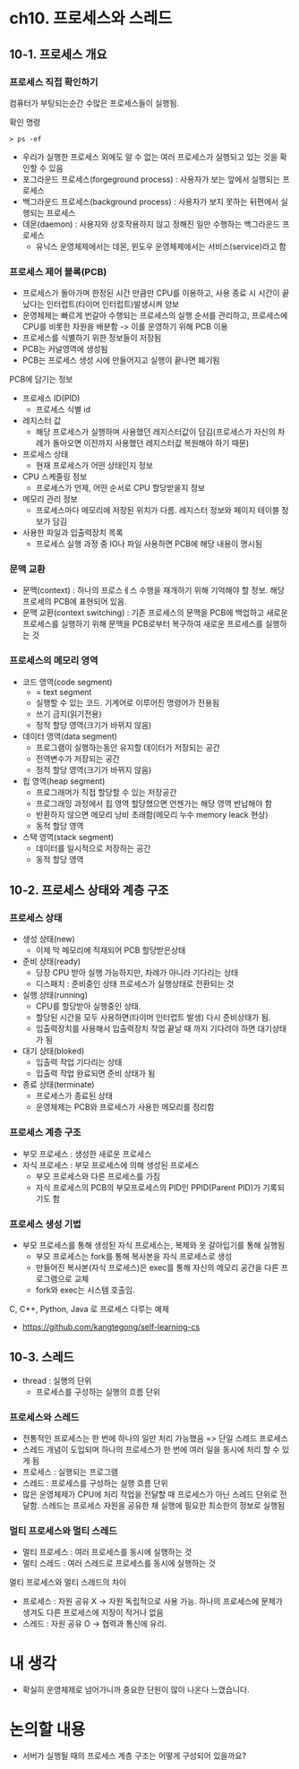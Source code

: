 # ch10. 프로세스와 스레드
## 10-1. 프로세스 개요
### 프로세스 직접 확인하기
컴퓨터가 부팅되는순간 수많은 프로세스들이 실행됨.

확인 명령
```
> ps -ef
```
- 우리가 실행한 프로세스 외에도 알 수 없는 여러 프로세스가 실행되고 있는 것을 확인할 수 있음
- 포그라운드 프로세스(forgeground process) : 사용자가 보는 앞에서 실행되는 프로세스
- 백그라운드 프로세스(background process) : 사용자가 보지 못하는 뒤편에서 실행되는 프로세스
- 데몬(daemon) : 사용자와 상호작용하지 않고 정해진 일만 수행하는 백그라운드 프로세스
    - 유닉스 운영체제에서는 데몬, 윈도우 운영체제에서는 서비스(service)라고 함

### 프로세스 제어 블록(PCB)
- 프로세스가 돌아가며 한정된 시간 만큼만 CPU를 이용하고, 사용 종료 시 시간이 끝났다는 인터럽트(타이머 인터럽트)발생시켜 양보
- 운영체제는 빠르게 번갈아 수행되는 프로세스의 실행 순서를 관리하고, 프로세스에 CPU를 비롯한 자원을 배분함 -> 이를 운영하기 위해 PCB 이용
- 프로세스를 식별하기 위한 정보들이 저장됨
- PCB는 커널영역에 생성됨
- PCB는 프로세스 생성 시에 만들어지고 실행이 끝나면 폐기됨

PCB에 담기는 정보
- 프로세스 ID(PID)
    - 프로세스 식별 id
- 레지스터 값
    - 해당 프로세스가 실행하며 사용했던 레지스터값이 담김(프로세스가 자신의 차례가 돌아오면 이전까지 사용했던 레지스터값 복원해야 하기 때문)
- 프로세스 상태
    - 현재 프로세스가 어떤 상태인지 정보
- CPU 스케줄링 정보
    - 프로세스가 언제, 어떤 순서로 CPU 할당받을지 정보
- 메모리 관리 정보
    - 프로세스마다 메모리에 저장된 위치가 다름. 레지스터 정보와 페이지 테이블 정보가 담김
- 사용한 파일과 입출력장치 목록
    - 프로세스 실행 과정 중 IO나 파일 사용하면 PCB에 해당 내용이 명시됨

### 문맥 교환
- 문맥(context) :  하나의 프로스ㅔ스 수행을 재개하기 위해 기억해야 할 정보. 해당 프로세의 PCB에 표현되어 있음.
- 문맥 교환(context switching) : 기존 프로세스의 문맥을 PCB에 백업하고 새로운 프로세스를 실행하기 위해 문맥을 PCB로부터 복구하여 새로운 프로세스를 실행하는 것

### 프로세스의 메모리 영역
- 코드 영역(code segment)
    - = text segment
    - 실행할 수 있는 코드. 기계어로 이루어진 명령어가 전용됨
    - 쓰기 금지(읽기전용)
    - 정적 할당 영역(크기가 바뀌지 않음)
- 데이터 영역(data segment)
    - 프로그램이 실행하는동안 유지할 데이터가 저장되는 공간
    - 전역변수가 저장되는 공간
    - 정적 할당 영역(크기가 바뀌지 않음)
- 힙 영역(heap segment)
    - 프로그래머가 직접 할당할 수 있는 저장공간
    - 프로그래밍 과정에서 힙 영역 할당했으면 언젠가는 해당 영역 반납해야 함
    - 반환하지 않으면 메모리 낭비 초래함(메모리 누수 memory leack 현상)
    - 동적 할당 영역
- 스택 영역(stack segment)
    - 데이터를 일시적으로 저장하는 공간
    - 동적 할당 영역


## 10-2. 프로세스 상태와 계층 구조
### 프로세스 상태
- 생성 상태(new)
    - 이제 막 메모리에 적재되어 PCB 할당받은상태
- 준비 상태(ready)
    - 당장 CPU 받아 실행 가능하지만, 차례가 아니라 기다리는 상태
    - 디스패치 : 준비중인 상태 프로세스가 실행상태로 전환되는 것
- 실행 상태(running)
    - CPU를 할당받아 실행중인 상태.
    - 할당된 시간을 모두 사용하면(타이머 인터럽트 발생) 다시 준비상태가 됨.
    - 입출력장치를 사용해서 입출력장치 작업 끝날 때 까지 기다려야 하면 대기상태가 됨
- 대기 상태(bloked)
    - 입출력 작업 기다리는 상태
    - 입출력 작업 완료되면 준비 상태가 됨
- 종료 상태(terminate)
    - 프로세스가 종료된 상태
    - 운영체제는 PCB와 프로세스가 사용한 메모리를 정리함

### 프로세스 계층 구조
- 부모 프로세스 : 생성한 새로운 프로세스
- 자식 프로세스 : 부모 프로세스에 의해 생성된 프로세스
    - 부모 프로세스와 다른 프로세스를 가짐
    - 자식 프로세스의 PCB의 부모프로세스의 PID인 PPID(Parent PID)가 기록되기도 함

### 프로세스 생성 기법
- 부모 프로세스를 통해 생성된 자식 프로세스는, 복제와 옷 갈아입기를 통해 실행됨
    - 부모 프로세스는 fork를 통해 복사본을 자식 프로세스로 생성
    - 만들어진 복사본(자식 프로세스)은 exec를 통해 자신의 메모리 공간을 다른 프로그램으로 교체
    - fork와 exec는 시스템 호출임.

C, C++, Python, Java 로 프로세스 다루는 예제
- https://github.com/kangtegong/self-learning-cs

## 10-3. 스레드
- thread : 실행의 단위
    - 프로세스를 구성하는 실행의 흐름 단위

### 프로세스와 스레드
- 전통적인 프로세스는 한 번에 하나의 일만 처리 가능했음 => 단일 스레드 프로세스
- 스레드 개념이 도입되며 하나의 프로세스가 한 번에 여러 일을 동시에 처리 할 수 있게 됨
- 프로세스 : 실행되는 프로그램
- 스레드 : 프로세스를 구성하는 실행 흐름 단위
- 많은 운영체제가 CPU에 처리 작업을 전달할 때 프로세스가 아닌 스레드 단위로 전달함. 스레드는 프로세스 자원을 공유한 채 실행에 필요한 최소한의 정보로 실행됨

### 멀티 프로세스와 멀티 스레드
- 멀티 프로세스 : 여러 프로세스를 동시에 실행하는 것
- 멀티 스레드 : 여러 스레드로 프로세스를 동시에 실행하는 것

멀티 프로세스와 멀티 스레드의 차이
- 프로세스 : 자원 공유 X -> 자원 독립적으로 사용 가능. 하나의 프로세스에 문제가 생겨도 다른 프로세스에 지장이 적거나 없음
- 스레드 : 자원 공유 O -> 협력과 통신에 유리.

# 내 생각
- 확실히 운영체제로 넘어가니까 중요한 단원이 많이 나온다 느꼈습니다.

# 논의할 내용
- 서버가 실행될 때의 프로세스 계층 구조는 어떻게 구성되어 있을까요?
